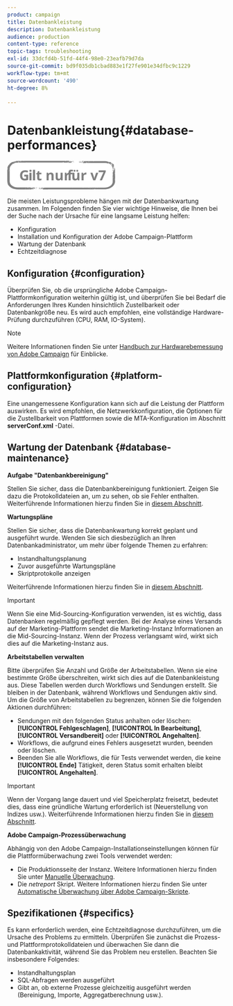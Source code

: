 ```yaml
---
product: campaign
title: Datenbankleistung
description: Datenbankleistung
audience: production
content-type: reference
topic-tags: troubleshooting
exl-id: 33dcfd4b-51fd-44f4-98e0-23eafb79d7da
source-git-commit: bd9f035db1cbad883e1f27fe901e34dfbc9c1229
workflow-type: tm+mt
source-wordcount: '490'
ht-degree: 8%

---
```


# Datenbankleistung{#database-performances}

![](../../assets/v7-only.svg)

Die meisten Leistungsprobleme hängen mit der Datenbankwartung zusammen. Im Folgenden finden Sie vier wichtige Hinweise, die Ihnen bei der Suche nach der Ursache für eine langsame Leistung helfen:

* Konfiguration
* Installation und Konfiguration der Adobe Campaign-Plattform
* Wartung der Datenbank
* Echtzeitdiagnose

## Konfiguration {#configuration}

Überprüfen Sie, ob die ursprüngliche Adobe Campaign-Plattformkonfiguration weiterhin gültig ist, und überprüfen Sie bei Bedarf die Anforderungen Ihres Kunden hinsichtlich Zustellbarkeit oder Datenbankgröße neu. Es wird auch empfohlen, eine vollständige Hardware-Prüfung durchzuführen (CPU, RAM, IO-System).

>[!NOTE]
>
>Weitere Informationen finden Sie unter [Handbuch zur Hardwarebemessung von Adobe Campaign](https://helpx.adobe.com/de/campaign/kb/hardware-sizing-guide.html) für Einblicke.

## Plattformkonfiguration {#platform-configuration}

Eine unangemessene Konfiguration kann sich auf die Leistung der Plattform auswirken. Es wird empfohlen, die Netzwerkkonfiguration, die Optionen für die Zustellbarkeit von Plattformen sowie die MTA-Konfiguration im Abschnitt **serverConf.xml** -Datei.

## Wartung der Datenbank {#database-maintenance}

**Aufgabe &quot;Datenbankbereinigung&quot;**

Stellen Sie sicher, dass die Datenbankbereinigung funktioniert. Zeigen Sie dazu die Protokolldateien an, um zu sehen, ob sie Fehler enthalten. Weiterführende Informationen hierzu finden Sie in [diesem Abschnitt](../../production/using/database-cleanup-workflow.md).

**Wartungspläne**

Stellen Sie sicher, dass die Datenbankwartung korrekt geplant und ausgeführt wurde. Wenden Sie sich diesbezüglich an Ihren Datenbankadministrator, um mehr über folgende Themen zu erfahren:

* Instandhaltungsplanung
* Zuvor ausgeführte Wartungspläne
* Skriptprotokolle anzeigen

Weiterführende Informationen hierzu finden Sie in [diesem Abschnitt](../../production/using/recommendations.md).

>[!IMPORTANT]
>
>Wenn Sie eine Mid-Sourcing-Konfiguration verwenden, ist es wichtig, dass Datenbanken regelmäßig gepflegt werden. Bei der Analyse eines Versands auf der Marketing-Plattform sendet die Marketing-Instanz Informationen an die Mid-Sourcing-Instanz. Wenn der Prozess verlangsamt wird, wirkt sich dies auf die Marketing-Instanz aus.

**Arbeitstabellen verwalten**

Bitte überprüfen Sie Anzahl und Größe der Arbeitstabellen. Wenn sie eine bestimmte Größe überschreiten, wirkt sich dies auf die Datenbankleistung aus. Diese Tabellen werden durch Workflows und Sendungen erstellt. Sie bleiben in der Datenbank, während Workflows und Sendungen aktiv sind. Um die Größe von Arbeitstabellen zu begrenzen, können Sie die folgenden Aktionen durchführen:

* Sendungen mit den folgenden Status anhalten oder löschen: **[!UICONTROL Fehlgeschlagen]**, **[!UICONTROL In Bearbeitung]**, **[!UICONTROL Versandbereit]** oder **[!UICONTROL Angehalten]**.
* Workflows, die aufgrund eines Fehlers ausgesetzt wurden, beenden oder löschen.
* Beenden Sie alle Workflows, die für Tests verwendet werden, die keine **[!UICONTROL Ende]** Tätigkeit, deren Status somit erhalten bleibt **[!UICONTROL Angehalten]**.

>[!IMPORTANT]
>
>Wenn der Vorgang lange dauert und viel Speicherplatz freisetzt, bedeutet dies, dass eine gründliche Wartung erforderlich ist (Neuerstellung von Indizes usw.). Weiterführende Informationen hierzu finden Sie in [diesem Abschnitt](../../production/using/recommendations.md).

**Adobe Campaign-Prozessüberwachung**

Abhängig von den Adobe Campaign-Installationseinstellungen können für die Plattformüberwachung zwei Tools verwendet werden:

* Die Produktionsseite der Instanz. Weitere Informationen hierzu finden Sie unter [Manuelle Überwachung](../../production/using/monitoring-processes.md#manual-monitoring).
* Die *netreport* Skript. Weitere Informationen hierzu finden Sie unter [Automatische Überwachung über Adobe Campaign-Skripte](../../production/using/monitoring-processes.md#automatic-monitoring-via-adobe-campaign-scripts).

## Spezifikationen {#specifics}

Es kann erforderlich werden, eine Echtzeitdiagnose durchzuführen, um die Ursache des Problems zu ermitteln. Überprüfen Sie zunächst die Prozess- und Plattformprotokolldateien und überwachen Sie dann die Datenbankaktivität, während Sie das Problem neu erstellen. Beachten Sie insbesondere Folgendes:

* Instandhaltungsplan
* SQL-Abfragen werden ausgeführt
* Gibt an, ob externe Prozesse gleichzeitig ausgeführt werden (Bereinigung, Importe, Aggregatberechnung usw.).
